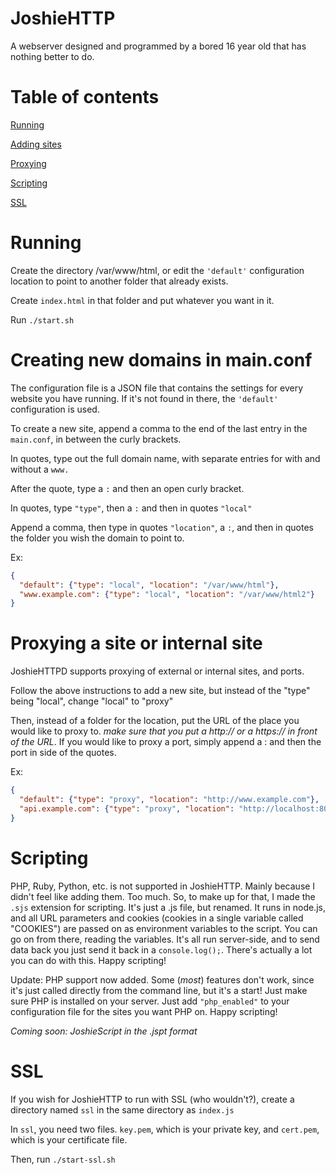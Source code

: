 # JoshieHTTP
A webserver designed and programmed by a bored 16 year old that has nothing better to do.

# Table of contents 
[Running](#running)

[Adding sites](#creating-new-domains-in-mainconf)

[Proxying](#proxying-a-site-or-internal-site)

[Scripting](#scripting)

[SSL](#ssl)

# Running
Create the directory /var/www/html, or edit the `'default'` configuration location to point to another folder that already exists.

Create `index.html` in that folder and put whatever you want in it.

Run `./start.sh`

# Creating new domains in main.conf
The configuration file is a JSON file that contains the settings for every website you have running. If it's not found in there, the `'default'` configuration is used.

To create a new site, append a comma to the end of the last entry in the `main.conf`, in between the curly brackets.

In quotes, type out the full domain name, with separate entries for with and without a `www.`

After the quote, type a `:` and then an open curly bracket.

In quotes, type `"type"`, then a `:` and then in quotes `"local"`

Append a comma, then type in quotes `"location"`, a `:`, and then in quotes the folder you wish the domain to point to.

Ex:

```JSON
{
  "default": {"type": "local", "location": "/var/www/html"},
  "www.example.com": {"type": "local", "location": "/var/www/html2"}
}
```

# Proxying a site or internal site
JoshieHTTPD supports proxying of external or internal sites, and ports.

Follow the above instructions to add a new site, but instead of the "type" being "local", change "local" to "proxy"

Then, instead of a folder for the location, put the URL of the place you would like to proxy to. _make sure that you put a http:// or a https:// in front of the URL_. If you would like to proxy a port, simply append a : and then the port in side of the quotes.

Ex:

```JSON
{
  "default": {"type": "proxy", "location": "http://www.example.com"},
  "api.example.com": {"type": "proxy", "location": "http://localhost:8080"}
}
```

# Scripting
PHP, Ruby, Python, etc. is not supported in JoshieHTTP. Mainly because I didn't feel like adding them. Too much. So, to make up for that, I made the `.sjs` extension for scripting. It's just a .js file, but renamed. It runs in node.js, and all URL parameters and cookies (cookies in a single variable called "COOKIES") are passed on as environment variables to the script. You can go on from there, reading the variables. It's all run server-side, and to send data back you just send it back in a `console.log();`. There's actually a lot you can do with this. Happy scripting!

Update: PHP support now added. Some (_most_) features don't work, since it's just called directly from the command line, but it's a start! Just make sure PHP is installed on your server. Just add ```"php_enabled"``` to your configuration file for the sites you want PHP on. Happy scripting!

_Coming soon:
JoshieScript in the .jspt format_

# SSL
If you wish for JoshieHTTP to run with SSL (who wouldn't?), create a directory named `ssl` in the same directory as `index.js`

In `ssl`, you need two files. `key.pem`, which is your private key, and `cert.pem`, which is your certificate file.

Then, run `./start-ssl.sh`
